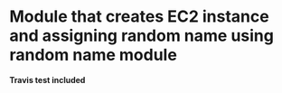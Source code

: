 # Module that creates EC2 instance and assigning random name using random name module
**Travis test included**
